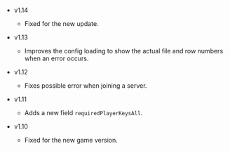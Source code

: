 - v1.14
  - Fixed for the new update.

- v1.13
  - Improves the config loading to show the actual file and row numbers when an error occurs.

- v1.12
  - Fixes possible error when joining a server.

- v1.11
  - Adds a new field `requiredPlayerKeysAll`.

- v1.10
  - Fixed for the new game version.
